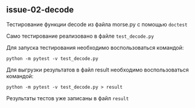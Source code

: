## issue-02-decode

Тестирование функции decode из файла morse.py с помощью `doctest`


Само тестирование реализовано в файле `test_decode.py`

Для запуска тестирования необходимо воспользоваться командой:
```commandline
python -m pytest -v test_decode.py
```

Для выгрузки результатов в файл result необходимо воспользоваться командой:
```commandline
python -m pytest -v test_decode.py > result
```

Результаты тестов уже записаны в файл `result`